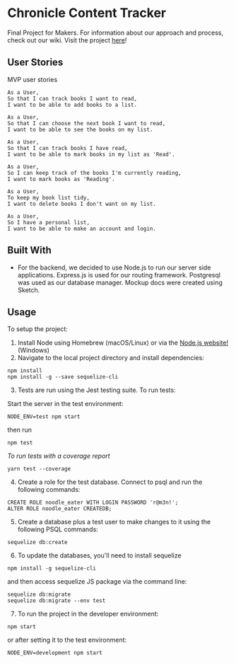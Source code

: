 # Chronicle Content Tracker
Final Project for Makers. For information about our approach and process, check out our wiki.
Visit the project [here](https://chronicle-content-tracker.herokuapp.com/)!

## User Stories
MVP user stories
```
As a User,
So that I can track books I want to read,
I want to be able to add books to a list.
```

```
As a User,
So that I can choose the next book I want to read,
I want to be able to see the books on my list.
```

```
As a User,
So that I can track books I have read,
I want to be able to mark books in my list as 'Read'.
```

```
As a User,
So I can keep track of the books I'm currently reading,
I want to mark books as 'Reading'.
```

```
As a User,
To keep my book list tidy,
I want to delete books I don't want on my list.
```

```
As a User,
So I have a personal list,
I want to be able to make an account and login.
```
## Built With
- For the backend, we decided to use Node.js to run our server side applications. Express.js is used for our routing framework. Postgresql was used as our database manager. Mockup docs were created using Sketch.

## Usage
To setup the project:

1. Install Node using Homebrew (macOS/Linux) or via the [Node.js website!](https://nodejs.org/en/download/) (Windows)
2. Navigate to the local project directory and install dependencies: 
```
npm install
npm install -g --save sequelize-cli
```

3. Tests are run using the Jest testing suite. To run tests:

Start the server in the test environment:
```
NODE_ENV=test npm start
```

then run

``` 
npm test
```
*To run tests with a coverage report*
```
yarn test --coverage
```
4. Create a role for the test database. Connect to psql and run the following commands:
```
CREATE ROLE noodle_eater WITH LOGIN PASSWORD 'r@m3n!';
ALTER ROLE noodle_eater CREATEDB;
```

5. Create a database plus a test user to make changes to it using the following PSQL commands: 
```
sequelize db:create
```

6. To update the databases, you'll need to install sequelize

```
npm install -g sequelize-cli
```
and then access sequelize JS package via the command line: 
```
sequelize db:migrate
sequelize db:migrate --env test
```

7. To run the project in the developer environment:
```
npm start
```

or after setting it to the test environment:

```
NODE_ENV=development npm start
```

